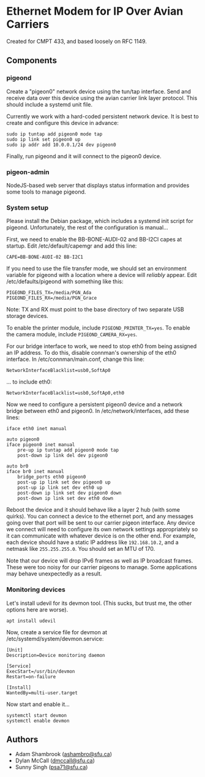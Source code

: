 # Ethernet Modem for IP Over Avian Carriers

Created for CMPT 433, and based loosely on RFC 1149.

## Components

### pigeond

Create a "pigeon0" network device using the tun/tap interface. Send and receive data over this device using the avian carrier link layer protocol. This should include a systemd unit file.

Currently we work with a hard-coded persistent network device. It is best to create and configure this device in advance:

    sudo ip tuntap add pigeon0 mode tap
    sudo ip link set pigeon0 up
    sudo ip addr add 10.0.0.1/24 dev pigeon0

Finally, run pigeond and it will connect to the pigeon0 device.

### pigeon-admin

NodeJS-based web server that displays status information and provides some tools to manage pigeond.

### System setup

Please install the Debian package, which includes a systemd init script for pigeond. Unfortunately, the rest of the configuration is manual...

First, we need to enable the BB-BONE-AUDI-02 and BB-I2CI capes at startup. Edit /etc/default/capemgr and add this line:

    CAPE=BB-BONE-AUDI-02 BB-I2C1

If you need to use the file transfer mode, we should set an environment variable for pigeond with a location where a device will *reliably* appear. Edit /etc/defaults/pigeond with something like this:

    PIGEOND_FILES_TX=/media/PGN_Ada
    PIGEOND_FILES_RX=/media/PGN_Grace

Note: TX and RX must point to the base directory of two separate USB storage devices.

To enable the printer module, include `PIGEOND_PRINTER_TX=yes`. To enable the camera module, include `PIGEOND_CAMERA_RX=yes`.

For our bridge interface to work, we need to stop eth0 from being assigned an IP address. To do this, disable connman's ownership of the eth0 interface. In /etc/connman/main.conf, change this line:

    NetworkInterfaceBlacklist=usb0,SoftAp0

... to include eth0:

    NetworkInterfaceBlacklist=usb0,SoftAp0,eth0

Now we need to configure a persistent pigeon0 device and a network bridge between eth0 and pigeon0. In /etc/network/interfaces, add these lines:

    iface eth0 inet manual
    
    auto pigeon0
    iface pigeon0 inet manual
        pre-up ip tuntap add pigeon0 mode tap
        post-down ip link del dev pigeon0
    
    auto br0
    iface br0 inet manual
        bridge_ports eth0 pigeon0
        post-up ip link set dev pigeon0 up
        post-up ip link set dev eth0 up
        post-down ip link set dev pigeon0 down
        post-down ip link set dev eth0 down

Reboot the device and it should behave like a layer 2 hub (with some quirks). You can connect a device to the ethernet port, and any messages going over that port will be sent to our carrier pigeon interface. Any device we connect will need to configure its own network settings appropriately so it can communicate with whatever device is on the other end. For example, each device should have a static IP address like `192.168.10.2`, and a netmask like `255.255.255.0`. You should set an MTU of 170.

Note that our device will drop IPv6 frames as well as IP broadcast frames. These were too noisy for our carrier pigeons to manage. Some applications may behave unexpectedly as a result.

### Monitoring devices

Let's install udevil for its devmon tool. (This sucks, but trust me, the other options here are worse).

    apt install udevil

Now, create a service file for devmon at /etc/systemd/system/devmon.service:

    [Unit]
    Description=Device monitoring daemon
    
    [Service]
    ExecStart=/usr/bin/devmon
    Restart=on-failure
    
    [Install]
    WantedBy=multi-user.target

Now start and enable it...

    systemctl start devmon
    systemctl enable devmon

## Authors

 * Adam Shambrook (ashambro@sfu.ca)
 * Dylan McCall (dmccall@sfu.ca)
 * Sunny Singh (psa71@sfu.ca)
